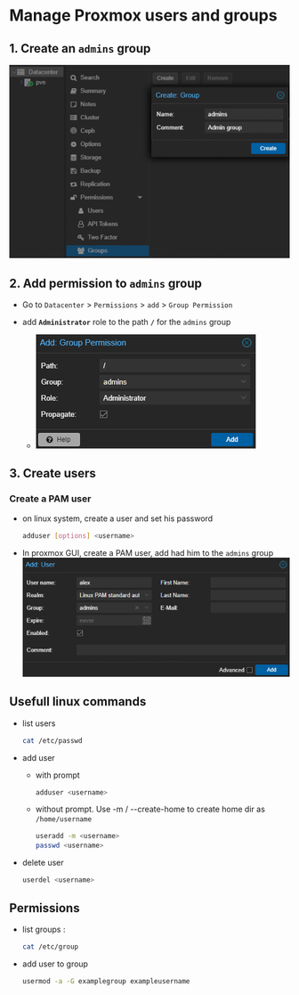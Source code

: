 # Manage Proxmox users and groups

## 1. Create an `admins` group

![Proxmox add group GUI](_img/proxmox-add-group.png "Proxmox add group GUI")

## 2. Add permission to `admins` group
- Go to `Datacenter` > `Permissions` > `add` > `Group Permission`
	
- add **`Administrator`** role to the path **`/`** for the `admins` group
  - ![Proxmox add group permission GUI](_img/proxmox-add-group-permission.png "Proxmox add group permissionGUI")

## 3. Create users
### Create a PAM user
  - on linux system, create a user and set his password
	```sh
	adduser [options] <username>
	```
  - In proxmox GUI, create a PAM user, add had him to the `admins` group
	![Proxmox add user GUI](_img/proxmox-add-user.png "Proxmox add user GUI")


## Usefull linux commands
- list users
	```sh
	cat /etc/passwd
	```

- add user
  - with prompt
	```sh
	adduser <username>
	```
  - without prompt. Use -m / --create-home to create home dir as `/home/username`
	```sh
	useradd -m <username>
	passwd <username>
	```

- delete user
	```sh
	userdel <username>
	```

## Permissions
- list groups :
	```sh
	cat /etc/group
	```

- add user to group
	```sh
	usermod -a -G examplegroup exampleusername
	```